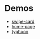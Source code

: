 Demos
==
* [swipe-card](https://william17.github.io/demos/swipe-card/)
* [home-page](https://william17.github.io/demos/home-page/dist/)
* [typhoon](https://william17.github.io/demos/typhoon/)